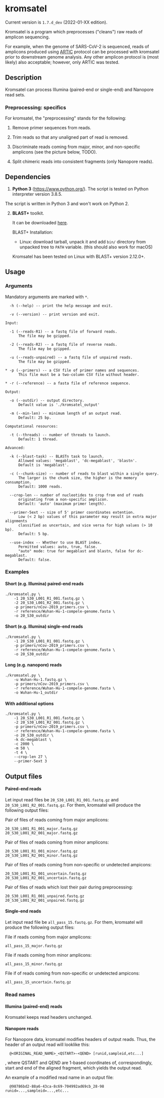 # kromsatel

Current version is `1.7.d_dev` (2022-01-XX edition).

Kromsatel is a program which preprocesses ("cleans") raw reads of amplicon sequencing.

For example, when the genome of SARS-CoV-2 is sequenced, reads of amplicons produced using [ARTIC](https://artic.network/ncov-2019) protocol can be processed with kromsatel prior to downstream genome analysis. Any other amplicon protocol is (most likely) also acceptable; however, only ARTIC was tested.

## Description

Kromsatel can process Illumina (paired-end or single-end) and Nanopore read sets.

### Preprocessing: specifics

For kromsatel, the "preprocessing" stands for the following:

1) Remove primer sequences from reads.

2) Trim reads so that any unaligned part of read is removed.

3) Discriminate reads coming from major, minor, and non-specific amplicons (see the picture below, TODO).

4) Split chimeric reads into consistent fragments (only Nanopore reads).

## Dependencies

1. **Python 3** (https://www.python.org/). The script is tested on Python interpreter version 3.8.5.

  The script is written in Python 3 and won't work on Python 2.

2. **BLAST+** toolkit.

   It can be downloaded [here](http://ftp.ncbi.nlm.nih.gov/blast/executables/blast+/LATEST/).

   BLAST+ Installation:

   - Linux: download tarball, unpack it and add `bin/` directory from unpacked tree to `PATH` variable.
     (this should also work for macOS)

   Kromsatel has been tested on Linux with BLAST+ version 2.12.0+.

## Usage

### Arguments

Mandatory arguments are marked with `*`.

```
  -h (--help) -- print the help message and exit.

  -v (--version) -- print version and exit.

Input:

  -1 (--reads-R1) -- a fastq file of forward reads.
      The file may be gzipped.

  -2 (--reads-R2) -- a fastq file of reverse reads.
      The file may be gzipped.

  -u (--reads-unpaired) -- a fastq file of unpaired reads.
      The file may be gzipped.

* -p (--primers) -- a CSV file of primer names and sequences.
      This file must be a two-column CSV file without header.

* -r (--reference) -- a fasta file of reference sequence.

Output:

  -o (--outdir) -- output directory.
      Default value is './kromsatel_output'

  -m (--min-len) -- minimum length of an output read.
      Default: 25 bp.

Computational resources:

  -t (--threads) -- number of threads to launch.
      Default: 1 thread.

Advanced:

  -k (--blast-task) -- BLASTn task to launch.
      Allowed values: 'megablast', 'dc-megablast', 'blastn'.
      Default is 'megablast'.

  -c (--chunk-size) -- number of reads to blast within a single query.
      The larger is the chunk size, the higher is the memory consumption.
      Default: 1000 reads.

  --crop-len -- number of nucleotides to crop from end of reads
      originating from a non-specific amplicon.
      Default: 'auto' (maximum primer length).

  --primer-5ext -- size of 5' primer coordinates extention.
      Low (< 2 bp) values of this parameter may result in extra major alignments
      classified as uncertain, and vice versa for high values (> 10 bp).
      Default: 5 bp.

  --use-index -- Whether to use BLAST index.
      Permitted values: auto, true, false.
      "auto" mode: true for megablast and blastn, false for dc-megablast.
      Default: false.
```

### Examples

#### Short (e.g. Illumina) paired-end reads

```
./kromsatel.py \
    -1 20_S30_L001_R1_001.fastq.gz \
    -2 20_S30_L001_R2_001.fastq.gz \
    -p primers/nCov-2019_primers.csv \
    -r reference/Wuhan-Hu-1-compele-genome.fasta \
    -o 20_S30_outdir
```

#### Short (e.g. Illumina) single-end reads
```
./kromsatel.py \
    -1 20_S30_L001_R1_001.fastq.gz \
    -p primers/nCov-2019_primers.csv \
    -r reference/Wuhan-Hu-1-compele-genome.fasta \
    -o 20_S30_outdir
```

#### Long (e.g. nanopore) reads
```
./kromsatel.py \
    -u Wuhan-Hu-1.fastq.gz \
    -p primers/nCov-2019_primers.csv \
    -r reference/Wuhan-Hu-1-compele-genome.fasta \
    -o Wuhan-Hu-1_outdir
```

#### With additional options
```
./kromsatel.py \
    -1 20_S30_L001_R1_001.fastq.gz \
    -2 20_S30_L001_R2_001.fastq.gz \
    -p primers/nCov-2019_primers.csv \
    -r reference/Wuhan-Hu-1-compele-genome.fasta \
    -o 20_S30_outdir \
    -k dc-megablast \
    -c 2000 \
    -m 50 \
    -t 4 \
    --crop-len 27 \
    --primer-5ext 3
```

## Output files

#### Paired-end reads

Let input read files be `20_S30_L001_R1_001.fastq.gz` and `20_S30_L001_R2_001.fastq.gz`. For them, kromsatel will produce the following output files:

Pair of files of reads coming from major amplicons:
```
20_S30_L001_R1_001_major.fastq.gz
20_S30_L001_R2_001_major.fastq.gz
```

Pair of files of reads coming from minor amplicons:
```
20_S30_L001_R1_001_minor.fastq.gz
20_S30_L001_R2_001_minor.fastq.gz
```

Pair of files of reads coming from non-specific or undetected ampicons:
```
20_S30_L001_R1_001_uncertain.fastq.gz
20_S30_L001_R2_001_uncertain.fastq.gz
```

Pair of files of reads which lost their pair during preprocessing:
```
20_S30_L001_R1_001_unpaired.fastq.gz
20_S30_L001_R2_001_unpaired.fastq.gz
```
#### Single-end reads

Let input read file be `all_pass_15.fastq.gz`. For them, kromsatel will produce the following output files:

File if reads coming from major amplicons:

```
all_pass_15_major.fastq.gz
```

File if reads coming from minor amplicons:

```
all_pass_15_minor.fastq.gz
```

File if of reads coming from non-specific or undetected ampicons:

```
all_pass_15_uncertain.fastq.gz
```

### Read names

#### Illumina (paired-end) reads

Kromsatel keeps read headers unchanged.

#### Nanopore reads

For Nanopore data, kromsatel modifies headers of output reads. Thus, the header of an output read will looklike this:

```
  @<ORIGINAL_READ_NAME>_<QSTART>-<QEND> [runid,sampleid,etc...]
```

, where QSTART and QEND are 1-based coordinates of, correspondingly, start and end of the aligned fragment, which yields the output read.

An example of a modified read name in an output file:
```
  @98786bd2-88a6-43ca-8c69-704992ad69cb_28-98 runid=...,sampleid=...,etc...
```
